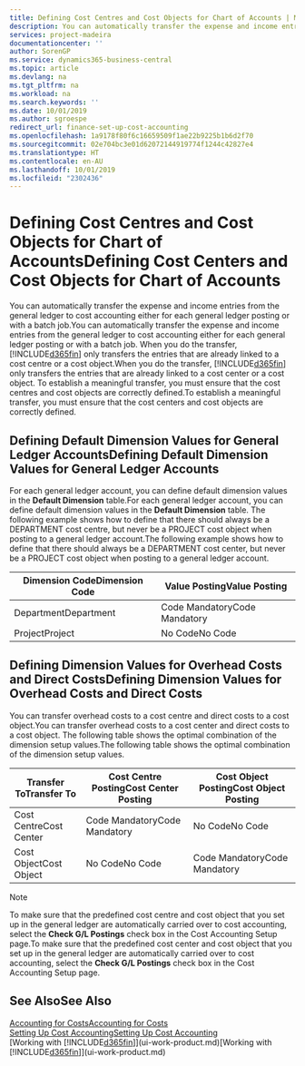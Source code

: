 ```yaml
---
title: Defining Cost Centres and Cost Objects for Chart of Accounts | Microsoft Docs
description: You can automatically transfer the expense and income entries from the general ledger to cost accounting either for each general ledger posting or with a batch job. When you do the transfer, the system only transfers the entries that are already linked to a cost centre or a cost object. To establish a meaningful transfer, you must ensure that the cost centres and cost objects are correctly defined.
services: project-madeira
documentationcenter: ''
author: SorenGP
ms.service: dynamics365-business-central
ms.topic: article
ms.devlang: na
ms.tgt_pltfrm: na
ms.workload: na
ms.search.keywords: ''
ms.date: 10/01/2019
ms.author: sgroespe
redirect_url: finance-set-up-cost-accounting
ms.openlocfilehash: 1a9178f80f6c16659509f1ae22b9225b1b6d2f70
ms.sourcegitcommit: 02e704bc3e01d62072144919774f1244c42827e4
ms.translationtype: HT
ms.contentlocale: en-AU
ms.lasthandoff: 10/01/2019
ms.locfileid: "2302436"
---
```

# <a name="defining-cost-centers-and-cost-objects-for-chart-of-accounts"></a><span data-ttu-id="a2cd2-105">Defining Cost Centres and Cost Objects for Chart of Accounts</span><span class="sxs-lookup"><span data-stu-id="a2cd2-105">Defining Cost Centers and Cost Objects for Chart of Accounts</span></span>
<span data-ttu-id="a2cd2-106">You can automatically transfer the expense and income entries from the general ledger to cost accounting either for each general ledger posting or with a batch job.</span><span class="sxs-lookup"><span data-stu-id="a2cd2-106">You can automatically transfer the expense and income entries from the general ledger to cost accounting either for each general ledger posting or with a batch job.</span></span> <span data-ttu-id="a2cd2-107">When you do the transfer, [!INCLUDE[d365fin](includes/d365fin_md.md)] only transfers the entries that are already linked to a cost centre or a cost object.</span><span class="sxs-lookup"><span data-stu-id="a2cd2-107">When you do the transfer, [!INCLUDE[d365fin](includes/d365fin_md.md)] only transfers the entries that are already linked to a cost center or a cost object.</span></span> <span data-ttu-id="a2cd2-108">To establish a meaningful transfer, you must ensure that the cost centres and cost objects are correctly defined.</span><span class="sxs-lookup"><span data-stu-id="a2cd2-108">To establish a meaningful transfer, you must ensure that the cost centers and cost objects are correctly defined.</span></span>  

## <a name="defining-default-dimension-values-for-general-ledger-accounts"></a><span data-ttu-id="a2cd2-109">Defining Default Dimension Values for General Ledger Accounts</span><span class="sxs-lookup"><span data-stu-id="a2cd2-109">Defining Default Dimension Values for General Ledger Accounts</span></span>  
<span data-ttu-id="a2cd2-110">For each general ledger account, you can define default dimension values in the **Default Dimension** table.</span><span class="sxs-lookup"><span data-stu-id="a2cd2-110">For each general ledger account, you can define default dimension values in the **Default Dimension** table.</span></span> <span data-ttu-id="a2cd2-111">The following example shows how to define that there should always be a DEPARTMENT cost centre, but never be a PROJECT cost object when posting to a general ledger account.</span><span class="sxs-lookup"><span data-stu-id="a2cd2-111">The following example shows how to define that there should always be a DEPARTMENT cost center, but never be a PROJECT cost object when posting to a general ledger account.</span></span>  

|<span data-ttu-id="a2cd2-112">**Dimension Code**</span><span class="sxs-lookup"><span data-stu-id="a2cd2-112">**Dimension Code**</span></span>|<span data-ttu-id="a2cd2-113">**Value Posting**</span><span class="sxs-lookup"><span data-stu-id="a2cd2-113">**Value Posting**</span></span>|  
|------------------------------------------|-----------------------------------------|  
|<span data-ttu-id="a2cd2-114">Department</span><span class="sxs-lookup"><span data-stu-id="a2cd2-114">Department</span></span>|<span data-ttu-id="a2cd2-115">Code Mandatory</span><span class="sxs-lookup"><span data-stu-id="a2cd2-115">Code Mandatory</span></span>|  
|<span data-ttu-id="a2cd2-116">Project</span><span class="sxs-lookup"><span data-stu-id="a2cd2-116">Project</span></span>|<span data-ttu-id="a2cd2-117">No Code</span><span class="sxs-lookup"><span data-stu-id="a2cd2-117">No Code</span></span>|  

## <a name="defining-dimension-values-for-overhead-costs-and-direct-costs"></a><span data-ttu-id="a2cd2-118">Defining Dimension Values for Overhead Costs and Direct Costs</span><span class="sxs-lookup"><span data-stu-id="a2cd2-118">Defining Dimension Values for Overhead Costs and Direct Costs</span></span>  
 <span data-ttu-id="a2cd2-119">You can transfer overhead costs to a cost centre and direct costs to a cost object.</span><span class="sxs-lookup"><span data-stu-id="a2cd2-119">You can transfer overhead costs to a cost center and direct costs to a cost object.</span></span> <span data-ttu-id="a2cd2-120">The following table shows the optimal combination of the dimension setup values.</span><span class="sxs-lookup"><span data-stu-id="a2cd2-120">The following table shows the optimal combination of the dimension setup values.</span></span>  

|<span data-ttu-id="a2cd2-121">Transfer To</span><span class="sxs-lookup"><span data-stu-id="a2cd2-121">Transfer To</span></span>|<span data-ttu-id="a2cd2-122">Cost Centre Posting</span><span class="sxs-lookup"><span data-stu-id="a2cd2-122">Cost Center Posting</span></span>|<span data-ttu-id="a2cd2-123">Cost Object Posting</span><span class="sxs-lookup"><span data-stu-id="a2cd2-123">Cost Object Posting</span></span>|  
|-----------------|-------------------------|-------------------------|  
|<span data-ttu-id="a2cd2-124">Cost Centre</span><span class="sxs-lookup"><span data-stu-id="a2cd2-124">Cost Center</span></span>|<span data-ttu-id="a2cd2-125">Code Mandatory</span><span class="sxs-lookup"><span data-stu-id="a2cd2-125">Code Mandatory</span></span>|<span data-ttu-id="a2cd2-126">No Code</span><span class="sxs-lookup"><span data-stu-id="a2cd2-126">No Code</span></span>|  
|<span data-ttu-id="a2cd2-127">Cost Object</span><span class="sxs-lookup"><span data-stu-id="a2cd2-127">Cost Object</span></span>|<span data-ttu-id="a2cd2-128">No Code</span><span class="sxs-lookup"><span data-stu-id="a2cd2-128">No Code</span></span>|<span data-ttu-id="a2cd2-129">Code Mandatory</span><span class="sxs-lookup"><span data-stu-id="a2cd2-129">Code Mandatory</span></span>|  

> [!NOTE]  
>  <span data-ttu-id="a2cd2-130">To make sure that the predefined cost centre and cost object that you set up in the general ledger are automatically carried over to cost accounting, select the **Check G/L Postings** check box in the Cost Accounting Setup page.</span><span class="sxs-lookup"><span data-stu-id="a2cd2-130">To make sure that the predefined cost center and cost object that you set up in the general ledger are automatically carried over to cost accounting, select the **Check G/L Postings** check box in the Cost Accounting Setup page.</span></span>  

## <a name="see-also"></a><span data-ttu-id="a2cd2-131">See Also</span><span class="sxs-lookup"><span data-stu-id="a2cd2-131">See Also</span></span>  
[<span data-ttu-id="a2cd2-132">Accounting for Costs</span><span class="sxs-lookup"><span data-stu-id="a2cd2-132">Accounting for Costs</span></span>](finance-manage-cost-accounting.md)  
[<span data-ttu-id="a2cd2-133">Setting Up Cost Accounting</span><span class="sxs-lookup"><span data-stu-id="a2cd2-133">Setting Up Cost Accounting</span></span>](finance-set-up-cost-accounting.md)  
<span data-ttu-id="a2cd2-134">[Working with [!INCLUDE[d365fin](includes/d365fin_md.md)]](ui-work-product.md)</span><span class="sxs-lookup"><span data-stu-id="a2cd2-134">[Working with [!INCLUDE[d365fin](includes/d365fin_md.md)]](ui-work-product.md)</span></span>
